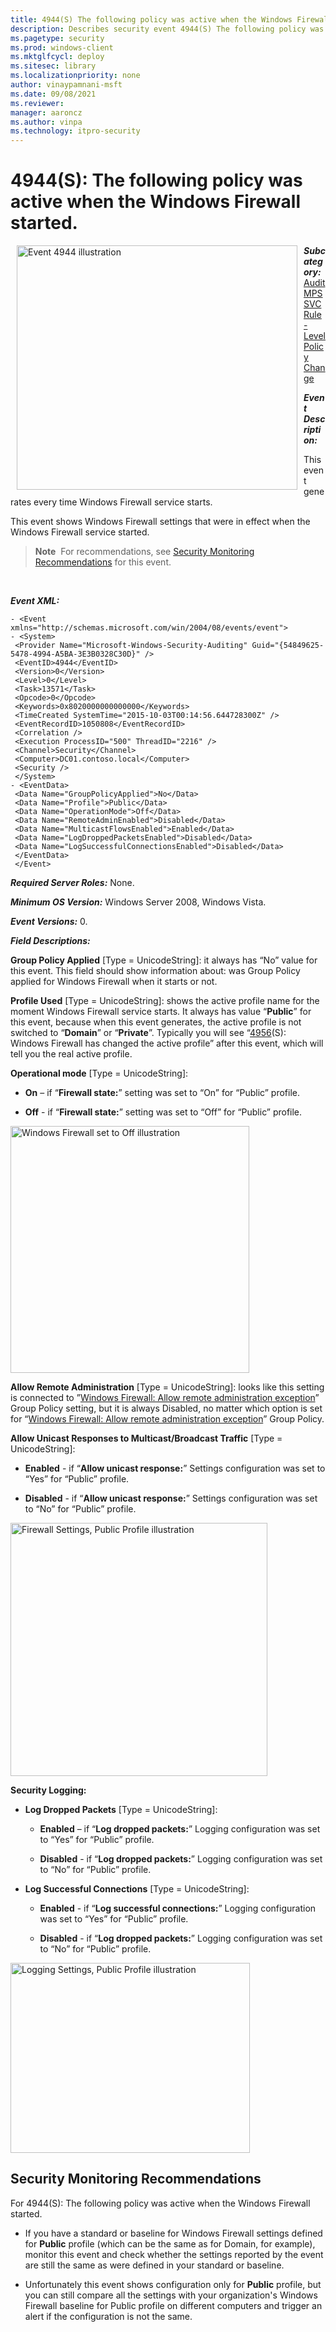 ```yaml
---
title: 4944(S) The following policy was active when the Windows Firewall started. (Windows 10)
description: Describes security event 4944(S) The following policy was active when the Windows Firewall started.
ms.pagetype: security
ms.prod: windows-client
ms.mktglfcycl: deploy
ms.sitesec: library
ms.localizationpriority: none
author: vinaypamnani-msft
ms.date: 09/08/2021
ms.reviewer: 
manager: aaroncz
ms.author: vinpa
ms.technology: itpro-security
---
```


# 4944(S): The following policy was active when the Windows Firewall started.


<img src="images/event-4944.png" alt="Event 4944 illustration" width="449" height="391" hspace="10" align="left" />

***Subcategory:***&nbsp;[Audit MPSSVC Rule-Level Policy Change](audit-mpssvc-rule-level-policy-change.md)

***Event Description:***

This event generates every time Windows Firewall service starts.

This event shows Windows Firewall settings that were in effect when the Windows Firewall service started.

> **Note**&nbsp;&nbsp;For recommendations, see [Security Monitoring Recommendations](#security-monitoring-recommendations) for this event.

<br clear="all">

***Event XML:***
```
- <Event xmlns="http://schemas.microsoft.com/win/2004/08/events/event">
- <System>
 <Provider Name="Microsoft-Windows-Security-Auditing" Guid="{54849625-5478-4994-A5BA-3E3B0328C30D}" /> 
 <EventID>4944</EventID> 
 <Version>0</Version> 
 <Level>0</Level> 
 <Task>13571</Task> 
 <Opcode>0</Opcode> 
 <Keywords>0x8020000000000000</Keywords> 
 <TimeCreated SystemTime="2015-10-03T00:14:56.644728300Z" /> 
 <EventRecordID>1050808</EventRecordID> 
 <Correlation /> 
 <Execution ProcessID="500" ThreadID="2216" /> 
 <Channel>Security</Channel> 
 <Computer>DC01.contoso.local</Computer> 
 <Security /> 
 </System>
- <EventData>
 <Data Name="GroupPolicyApplied">No</Data> 
 <Data Name="Profile">Public</Data> 
 <Data Name="OperationMode">Off</Data> 
 <Data Name="RemoteAdminEnabled">Disabled</Data> 
 <Data Name="MulticastFlowsEnabled">Enabled</Data> 
 <Data Name="LogDroppedPacketsEnabled">Disabled</Data> 
 <Data Name="LogSuccessfulConnectionsEnabled">Disabled</Data> 
 </EventData>
 </Event>

```

***Required Server Roles:*** None.

***Minimum OS Version:*** Windows Server 2008, Windows Vista.

***Event Versions:*** 0.

***Field Descriptions:***

**Group Policy Applied** \[Type = UnicodeString\]: it always has “No” value for this event. This field should show information about: was Group Policy applied for Windows Firewall when it starts or not.

**Profile Used** \[Type = UnicodeString\]: shows the active profile name for the moment Windows Firewall service starts. It always has value “**Public**” for this event, because when this event generates, the active profile is not switched to “**Domain**” or “**Private**”. Typically you will see “[4956](event-4956.md)(S): Windows Firewall has changed the active profile” after this event, which will tell you the real active profile.

**Operational mode** \[Type = UnicodeString\]:

-   **On** – if “**Firewall state:**” setting was set to “On” for “Public” profile.

-   **Off** - if “**Firewall state:**” setting was set to “Off” for “Public” profile.

<img src="images/windows-firewall-state-off.png" alt="Windows Firewall set to Off illustration" width="382" height="395" />

**Allow Remote Administration** \[Type = UnicodeString\]: looks like this setting is connected to ”[Windows Firewall: Allow remote administration exception](/previous-versions/windows/it-pro/windows-server-2003/cc738900(v=ws.10))” Group Policy setting, but it is always Disabled, no matter which option is set for “[Windows Firewall: Allow remote administration exception](/previous-versions/windows/it-pro/windows-server-2003/cc738900(v=ws.10))” Group Policy.

**Allow Unicast Responses to Multicast/Broadcast Traffic** \[Type = UnicodeString\]:

-   **Enabled** - if “**Allow unicast response:**” Settings configuration was set to “Yes” for “Public” profile.

-   **Disabled** - if “**Allow unicast response:**” Settings configuration was set to “No” for “Public” profile.

<img src="images/firewall-settings-public-profile.png" alt="Firewall Settings, Public Profile illustration" width="411" height="405" />

**Security Logging:**

-   **Log Dropped Packets** \[Type = UnicodeString\]:

    -   **Enabled** – if “**Log dropped packets:**” Logging configuration was set to “Yes” for “Public” profile.

    -   **Disabled** - if “**Log dropped packets:**” Logging configuration was set to “No” for “Public” profile.

-   **Log Successful Connections** \[Type = UnicodeString\]:

    -   **Enabled** - if “**Log successful connections:**” Logging configuration was set to “Yes” for “Public” profile.

    -   **Disabled** - if “**Log dropped packets:**” Logging configuration was set to “No” for “Public” profile.

<img src="images/logging-settings-public-profile.png" alt="Logging Settings, Public Profile illustration" width="383" height="304" />

## Security Monitoring Recommendations

For 4944(S): The following policy was active when the Windows Firewall started.

-   If you have a standard or baseline for Windows Firewall settings defined for **Public** profile (which can be the same as for Domain, for example), monitor this event and check whether the settings reported by the event are still the same as were defined in your standard or baseline.

-   Unfortunately this event shows configuration only for **Public** profile, but you can still compare all the settings with your organization's Windows Firewall baseline for Public profile on different computers and trigger an alert if the configuration is not the same.